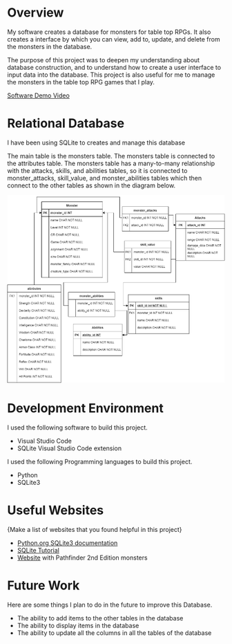 # Overview

My software creates a database for monsters for table top RPGs. It also creates a interface by which you can view, add to, update, and delete from the monsters in the database.

The purpose of this project was to deepen my understanding about database construction, and to understand how to create a user interface to input data into the database. This project is also useful for me to manage the monsters in the table top RPG games that I play. 

[Software Demo Video](https://youtu.be/GkcYYH2zm0g)

# Relational Database

I have been using SQLite to creates and manage this database

The main table is the monsters table. The monsters table is connected to the attributes table. The monsters table has a many-to-many relationship with the attacks, skills, and abilities tables, so it is connected to monster_attacks, skill_value, and monster_abilities tables which then connect to the other tables as shown in the diagram below.

![A diagram of the database structure](MonsterDatabaseDiagram.png)

# Development Environment

I used the following software to build this project.
* Visual Studio Code
* SQLite Visual Studio Code extension

I used the following Programming languages to build this project.
* Python
* SQLite3

# Useful Websites

{Make a list of websites that you found helpful in this project}
* [Python.org SQLite3 documentation](https://docs.python.org/3/library/sqlite3.html)
* [SQLite Tutorial](https://www.sqlitetutorial.net/sqlite-python/)
* [Website](https://2e.aonprd.com/Monsters.aspx?ID=799)  with Pathfinder 2nd Edition monsters

# Future Work

Here are some things I plan to do in the future to improve this Database.
* The ability to add items to the other tables in the database
* The ability to display items in the database
* The ability to update all the columns in all the tables of the database